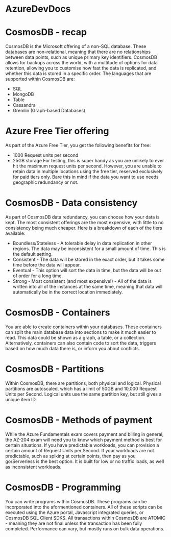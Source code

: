 # AzureDevDocs
# CosmosDB - recap
CosmosDB is the Microsoft offering of a non-SQL database. These databases are non-relational, meaning that there are no relationships between data points, such as unique primary key identifiers. CosmosDB allows for backups across the world, with a multitude of options for data retention, allowing you to customise how fast the data is replicated, and whether this data is stored in a specific order.
The languages that are supported within CosmosDB are:

 - SQL
 - MongoDB
 - Table
 - Cassandra
 - Gremlin (Graph-based Databases)

# Azure Free Tier offering
As part of the Azure Free Tier, you get the following benefits for free: 

 - 1000 Request units per second
 - 25GB storage
 For testing, this is super handy as you are unlikely to ever hit the maximum request units per second. However, you are unable to retain data in multiple locations using the free tier, reserved exclusively for paid tiers only. Bare this in mind if the data you want to use needs geographic redundancy or not.
# CosmosDB - Data consistency
As part of CosmosDB data redundancy, you can choose how your data is kept. The most consistent offerings are the most expensive, with little to no consistency being much cheaper.
Here is a breakdown of each of the tiers available:
 - Boundless/Stateless - A tolerable delay in data replication in other regions. The data may be inconsistent for a small amount of time. This is the default setting.
 - Consistent - The data will be stored in the exact order, but it takes some time before the data will appear.
 - Eventual - This option will sort the data in time, but the data will be out of order for a long time. 
 - Strong - Most consistent (and most expensive!) - All of the data is written into all of the instances at the same time, meaning that data will automatically be in the correct location immediately.
 # CosmosDB - Containers
 You are able to create containers within your databases. These containers can split the main database data into sections to make it much easier to read. This data could be shown as a graph, a table, or a collection. 
 Alternatively, containers can also contain code to sort the data, triggers based on how much data there is, or inform you about conflicts.
 # CosmosDB - Partitions
 Within CosmosDB, there are partitions, both physical and logical. Physical partitions are autoscaled, which has a limit of 50GB and 10,000 Request Units per Second. Logical units use the same partition key, but still gives a unique item ID.
 # CosmosDB - Methods of payment
 While the Azure Fundamentals exam covers payment and billing in general, the AZ-204 exam will need you to know which payment method is best for certain situations.
 If you have predictable workloads, you can provision a certain amount of Request Units per Second.
 If your workloads are not predictable, such as spiking at certain points, then pay as you go/Serverless is the best option. It is built for low or no traffic loads, as well as inconsistent workloads.
# CosmosDB - Programming
You can write programs within CosmosDB. These programs can be incorporated into the aformentioned containers.
All of these scripts can be executed using the Azure portal, Javascript integrated queries, or CosmosDB SQL Client SDKS.
All transactions within CosmosDB are ATOMIC - meaning they are not final unless the transaction has been fully completed. 
Performance can vary, but mostly runs on bulk data operations. 
 

 


